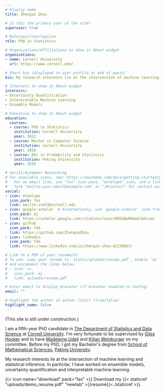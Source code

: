 ```yaml
---
# Display name
title: Zhengze Zhou

# Is this the primary user of the site?
superuser: true

# Role/position/tagline
role: PhD in Statistics

# Organizations/Affiliations to show in About widget
organizations:
- name: Cornell University
  url: https://www.cornell.edu/

# Short bio (displayed in user profile at end of posts)
bio: My research interests lie at the intersection of machine learning and statistical inference. In particilar, I have worked on ensemble models, uncertainty quantification and interpretable machine learning.

# Interests to show in About widget
interests:
- Uncertainty Quantification 
- Interpretable Machine Learning
- Ensemble Models

# Education to show in About widget
education:
  courses:
  - course: PhD in Statistics
    institution: Cornell University
    year: 2021
  - course: Master in Computer Science
    institution: Cornell University
    year: 2020
  - course: BSc in Probability and Statistics
    institution: Peking University 
    year: 2016

# Social/Academic Networking
# For available icons, see: https://wowchemy.com/docs/getting-started/page-builder/#icons
#   For an email link, use "fas" icon pack, "envelope" icon, and a link in the
#   form "mailto:your-email@example.com" or "/#contact" for contact widget.
social:
- icon: envelope
  icon_pack: fas
  link: mailto:zz433@cornell.edu
- icon: google-scholar  # Alternatively, use `google-scholar` icon from `ai` icon pack
  icon_pack: ai
  link: https://scholar.google.com/citations?user=MEEbBwMAAAAJ&hl=en
- icon: github
  icon_pack: fab
  link: https://github.com/ZhengzeZhou
- icon: linkedin
  icon_pack: fab
  link: https://www.linkedin.com/in/zhengze-zhou-42139bb7/

# Link to a PDF of your resume/CV.
# To use: copy your resume to `static/uploads/resume.pdf`, enable `ai` icons in `params.toml`, 
# and uncomment the lines below.
# - icon: cv
#   icon_pack: ai
#   link: uploads/resume.pdf

# Enter email to display Gravatar (if Gravatar enabled in Config)
email: ""

# Highlight the author in author lists? (true/false)
highlight_name: false
---
```


(This site is still under construction.)

I am a fifth-year PhD candidate in [The Department of Statistics and Data Science](https://stat.cornell.edu/) at [Cornell University](https://www.cornell.edu/). I'm very fortunate to be supervised by [Giles Hooker](http://faculty.bscb.cornell.edu/~hooker/) and to have [Madeleine Udell](https://people.orie.cornell.edu/mru8/) and [Kilian Weinburger](https://www.cs.cornell.edu/~kilian/) on my committee. Before my PhD, I got my Bachelor's degree from [School of Mathematical Sciences](https://www.math.pku.edu.cn/), [Peking University](https://www.pku.edu.cn/).

My research interests lie at the intersection of machine learning and statistical inference. In particilar, I have worked on ensemble models, uncertainty quantification and interpretable machine learning.

{{< icon name="download" pack="fas" >}} Download my {{< staticref "uploads/demo_resume.pdf" "newtab" >}}resumé{{< /staticref >}}.
